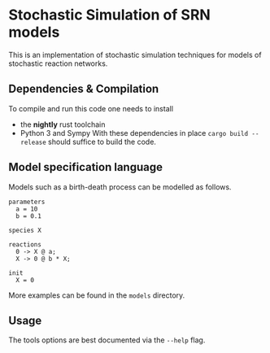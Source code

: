 # Stochastic Simulation of SRN models

This is an implementation of stochastic simulation techniques for models
of stochastic reaction networks.

## Dependencies & Compilation
To compile and run this code one needs to install
* the __nightly__ rust toolchain
* Python 3 and Sympy
With these dependencies in place `cargo build --release` should suffice to build
the code.

## Model specification language
Models such as a birth-death process can be modelled as follows.

```
parameters
  a = 10
  b = 0.1

species X

reactions
  0 -> X @ a;
  X -> 0 @ b * X;

init
  X = 0
```

More examples can be found in the `models` directory.

## Usage
The tools options are best documented via the `--help` flag.

